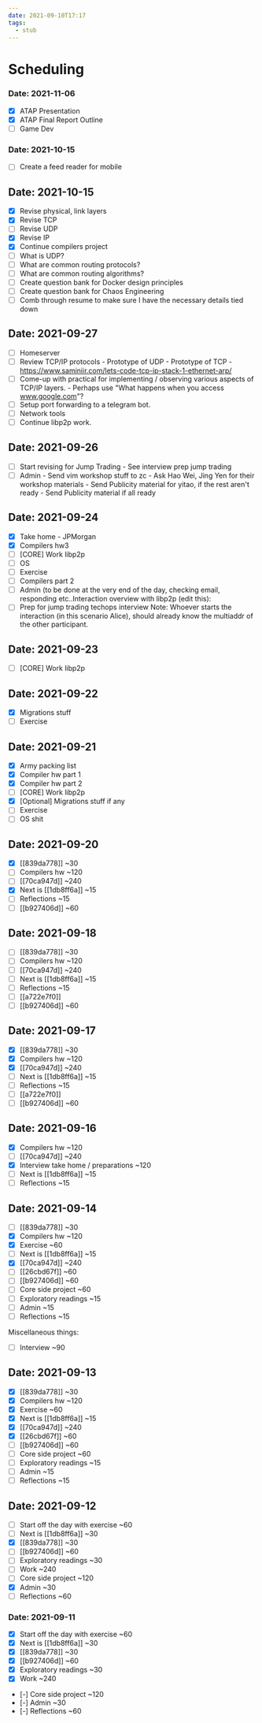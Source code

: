 ```yaml
---
date: 2021-09-10T17:17
tags: 
  - stub
---
```


# Scheduling

### Date: 2021-11-06

- [x] ATAP Presentation
- [x] ATAP Final Report Outline
- [ ] Game Dev

### Date: 2021-10-15

- [ ] Create a feed reader for mobile

## Date: 2021-10-15

- [x] Revise physical, link layers
- [x] Revise TCP
- [ ] Revise UDP
- [x] Revise IP
- [x] Continue compilers project
- [ ] What is UDP?
- [ ] What are common routing protocols?
- [ ] What are common routing algorithms?
- [ ] Create question bank for Docker design principles
- [ ] Create question bank for Chaos Engineering
- [ ] Comb through resume to make sure I have the necessary details tied down

## Date: 2021-09-27

- [ ] Homeserver
- [ ] Review TCP/IP protocols
      - Prototype of UDP
      - Prototype of TCP
      - https://www.saminiir.com/lets-code-tcp-ip-stack-1-ethernet-arp/
- [ ] Come-up with practical for implementing / observing various aspects of TCP/IP layers.
      - Perhaps use "What happens when you access www.google.com"?
- [ ] Setup port forwarding to a telegram bot.
- [ ] Network tools
- [ ] Continue libp2p work.

## Date: 2021-09-26

- [ ] Start revising for Jump Trading - See interview prep jump trading
- [ ] Admin
      - Send vim workshop stuff to zc
      - Ask Hao Wei, Jing Yen for their workshop materials
      - Send Publicity material for yitao, if the rest aren't ready
      - Send Publicity material if all ready

## Date: 2021-09-24

- [x] Take home - JPMorgan
- [x] Compilers hw3
- [ ] [CORE] Work libp2p
- [ ] OS
- [ ] Exercise
- [ ] Compilers part 2
- [ ] Admin (to be done at the very end of the day, checking email, responding etc..Interaction overview with libp2p (edit this):
- [ ] Prep for jump trading techops interview
Note: Whoever starts the interaction (in this scenario Alice), should already know the multiaddr of the other participant.

## Date: 2021-09-23

- [ ] [CORE] Work libp2p

## Date: 2021-09-22

- [x] Migrations stuff
- [ ] Exercise

## Date: 2021-09-21

- [x] Army packing list
- [x] Compiler hw part 1
- [x] Compiler hw part 2
- [ ] [CORE] Work libp2p
- [x] [Optional] Migrations stuff if any
- [ ] Exercise
- [ ] OS shit

## Date: 2021-09-20

- [x] [[839da778]] ~30
- [ ] Compilers hw ~120
- [ ] [[70ca947d]] ~240
- [x] Next is [[1db8ff6a]] ~15
- [ ] Reflections ~15
- [ ] [[b927406d]] ~60

## Date: 2021-09-18

- [ ] [[839da778]] ~30
- [ ] Compilers hw ~120
- [ ] [[70ca947d]] ~240
- [ ] Next is [[1db8ff6a]] ~15
- [ ] Reflections ~15
- [ ] [[a722e7f0]] 
- [ ] [[b927406d]] ~60

## Date: 2021-09-17

- [x] [[839da778]] ~30
- [x] Compilers hw ~120
- [x] [[70ca947d]] ~240
- [ ] Next is [[1db8ff6a]] ~15
- [ ] Reflections ~15
- [ ] [[a722e7f0]] 
- [ ] [[b927406d]] ~60

## Date: 2021-09-16

- [x] Compilers hw ~120
- [ ] [[70ca947d]] ~240
- [x] Interview take home / preparations ~120
- [ ] Next is [[1db8ff6a]] ~15
- [ ] Reflections ~15

## Date: 2021-09-14

- [ ] [[839da778]] ~30
- [x] Compilers hw ~120
- [x] Exercise ~60
- [ ] Next is [[1db8ff6a]] ~15
- [x] [[70ca947d]] ~240
- [ ] [[26cbd67f]] ~60
- [ ] [[b927406d]] ~60
- [ ] Core side project ~60
- [ ] Exploratory readings ~15
- [ ] Admin ~15
- [ ] Reflections ~15

Miscellaneous things:

- [ ] Interview ~90

## Date: 2021-09-13

- [x] [[839da778]] ~30
- [x] Compilers hw ~120
- [x] Exercise ~60
- [x] Next is [[1db8ff6a]] ~15
- [x] [[70ca947d]] ~240
- [x] [[26cbd67f]] ~60
- [ ] [[b927406d]] ~60
- [ ] Core side project ~60
- [ ] Exploratory readings ~15
- [ ] Admin ~15
- [ ] Reflections ~15

## Date: 2021-09-12

- [ ] Start off the day with exercise ~60
- [ ] Next is [[1db8ff6a]] ~30
- [x] [[839da778]] ~30
- [ ] [[b927406d]] ~60
- [ ] Exploratory readings ~30
- [ ] Work ~240
- [ ] Core side project ~120
- [x] Admin ~30
- [ ] Reflections ~60

### Date: 2021-09-11

- [x] Start off the day with exercise ~60
- [x] Next is [[1db8ff6a]] ~30
- [x] [[839da778]] ~30
- [x] [[b927406d]] ~60
- [x] Exploratory readings ~30
- [x] Work ~240
- [-] Core side project ~120
- [-] Admin ~30
- [-] Reflections ~60
